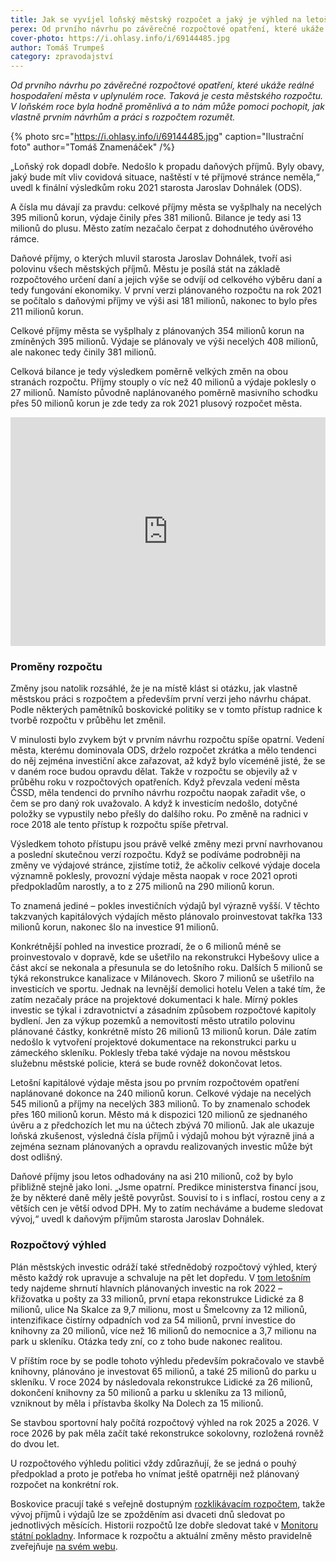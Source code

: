 ```yaml
---
title: Jak se vyvíjel loňský městský rozpočet a jaký je výhled na letošek a další roky?
perex: Od prvního návrhu po závěrečné rozpočtové opatření, které ukáže reálné hospodaření města v uplynulém roce. Taková je cesta městského rozpočtu. Jak vlastně prvním návrhům a práci s rozpočtem rozumět?
cover-photo: https://i.ohlasy.info/i/69144485.jpg
author: Tomáš Trumpeš
category: zpravodajství
---
```


*Od prvního návrhu po závěrečné rozpočtové opatření, které ukáže reálné hospodaření města v uplynulém roce. Taková je cesta městského rozpočtu. V loňském roce byla hodně proměnlivá a to nám může pomoci pochopit, jak vlastně prvním návrhům a práci s rozpočtem rozumět.*

{% photo src="https://i.ohlasy.info/i/69144485.jpg" caption="Ilustrační foto" author="Tomáš Znamenáček" /%}

„Loňský rok dopadl dobře. Nedošlo k propadu daňových příjmů. Byly obavy, jaký bude mít vliv covidová situace, naštěstí v té příjmové stránce neměla,“ uvedl k finální výsledkům roku 2021 starosta Jaroslav Dohnálek (ODS).

A čísla mu dávají za pravdu: celkové příjmy města se vyšplhaly na necelých 395 milionů korun, výdaje činily přes 381 milionů. Bilance je tedy asi 13 milionů do plusu. Město zatím nezačalo čerpat z dohodnutého úvěrového rámce.

Daňové příjmy, o kterých mluvil starosta Jaroslav Dohnálek, tvoří asi polovinu všech městských příjmů. Městu je posílá stát na základě rozpočtového určení daní a jejich výše se odvíjí od celkového výběru daní a tedy fungování ekonomiky. V první verzi plánovaného rozpočtu na rok 2021 se počítalo s daňovými příjmy ve výši asi 181 milionů, nakonec to bylo přes 211 milionů korun.

Celkové příjmy města se vyšplhaly z plánovaných 354 milionů korun na zmíněných 395 milionů. Výdaje se plánovaly ve výši necelých 408 milionů, ale nakonec tedy činily 381 milionů. 

Celková bilance je tedy výsledkem poměrně velkých změn na obou stranách rozpočtu. Příjmy stouply o víc než 40 milionů a výdaje poklesly o 27 milionů. Namísto původně naplánovaného poměrně masivního schodku přes 50 milionů korun je zde tedy za rok 2021 plusový rozpočet města.

<iframe title="Boskovický rozpočet: plány a skutečnost" aria-label="Range Plot" id="datawrapper-chart-Da1Cg" src="https://datawrapper.dwcdn.net/Da1Cg/2/" scrolling="no" frameborder="0" style="width: 0; min-width: 100% !important; border: none;" height="366"></iframe><script type="text/javascript">!function(){"use strict";window.addEventListener("message",(function(e){if(void 0!==e.data["datawrapper-height"]){var t=document.querySelectorAll("iframe");for(var a in e.data["datawrapper-height"])for(var r=0;r<t.length;r++){if(t[r].contentWindow===e.source)t[r].style.height=e.data["datawrapper-height"][a]+"px"}}}))}();
</script>

### Proměny rozpočtu

Změny jsou natolik rozsáhlé, že je na místě klást si otázku, jak vlastně městskou práci s rozpočtem a především první verzi jeho návrhu chápat. Podle některých pamětníků boskovické politiky se v tomto přístup radnice k tvorbě rozpočtu v průběhu let změnil. 

V minulosti bylo zvykem být v prvním návrhu rozpočtu spíše opatrní. Vedení města, kterému dominovala ODS, drželo rozpočet zkrátka a mělo tendenci do něj zejména investiční akce zařazovat, až když bylo víceméně jisté, že se v daném roce budou opravdu dělat. Takže v rozpočtu se objevily až v průběhu roku v rozpočtových opatřeních. Když převzala vedení města ČSSD, měla tendenci do prvního návrhu rozpočtu naopak zařadit vše, o čem se pro daný rok uvažovalo. A když k investicím nedošlo, dotyčné položky se vypustily nebo přešly do dalšího roku. Po změně na radnici v roce 2018 ale tento přístup k rozpočtu spíše přetrval.

Výsledkem tohoto přístupu jsou právě velké změny mezi první navrhovanou a poslední skutečnou verzí rozpočtu. Když se podíváme podrobněji na změny ve výdajové stránce, zjistíme totiž, že ačkoliv celkové výdaje docela významně poklesly, provozní výdaje města naopak v roce 2021 oproti předpokladům narostly, a to z 275 milionů na 290 milionů korun.

To znamená jediné – pokles investičních výdajů byl výrazně vyšší. V těchto takzvaných kapitálových výdajích město plánovalo proinvestovat takřka 133 milionů korun, nakonec šlo na investice 91 milionů.

Konkrétnější pohled na investice prozradí, že o 6 milionů méně se proinvestovalo v dopravě, kde se ušetřilo na rekonstrukci Hybešovy ulice a část akcí se nekonala a přesunula se do letošního roku. Dalších 5 milionů se týká rekonstrukce kanalizace v Milánovech. Skoro 7 milionů se ušetřilo na investicích ve sportu. Jednak na levnější demolici hotelu Velen a také tím, že zatím nezačaly práce na projektové dokumentaci k hale. Mírný pokles investic se týkal i zdravotnictví a zásadním způsobem rozpočtové kapitoly bydlení. Jen za výkup pozemků a nemovitostí město utratilo polovinu plánované částky, konkrétně místo 26 milionů 13 milionů korun. Dále zatím nedošlo k vytvoření projektové dokumentace na rekonstrukci parku u zámeckého skleníku. Poklesly třeba také výdaje na novou městskou služebnu městské policie, která se bude rovněž dokončovat letos.

Letošní kapitálové výdaje města jsou po prvním rozpočtovém opatření naplánované dokonce na 240 milionů korun. Celkové výdaje na necelých 545 milionů a příjmy na necelých 383 milionů. To by znamenalo schodek přes 160 milionů korun. Město má k dispozici 120 milionů ze sjednaného úvěru a z předchozích let mu na účtech zbývá 70 milionů. Jak ale ukazuje loňská zkušenost, výsledná čísla příjmů i výdajů mohou být výrazně jiná a zejména seznam plánovaných a opravdu realizovaných investic může být dost odlišný.

Daňové příjmy jsou letos odhadovány na asi 210 milionů, což by bylo přibližně stejně jako loni. „Jsme opatrní. Predikce ministerstva financí jsou, že by některé daně měly ještě povyrůst. Souvisí to i s inflací, rostou ceny a z větších cen je větší odvod DPH. My to zatím necháváme a budeme sledovat vývoj,“ uvedl k daňovým příjmům starosta Jaroslav Dohnálek.

### Rozpočtový výhled

Plán městských investic odráží také střednědobý rozpočtový výhled, který město každý rok upravuje a schvaluje na pět let dopředu. V [tom letošním](https://boskovice.cz/assets/File.ashx?id_org=832&id_dokumenty=43379) tedy najdeme shrnutí hlavních plánovaných investic na rok 2022 – křižovatka u pošty za 33 milionů, první etapa rekonstrukce Lidické za 8 milionů, ulice Na Skalce za 9,7 milionu, most u Šmelcovny za 12 milionů, intenzifikace čistírny odpadních vod za 54 milionů, první investice do knihovny za 20 milionů, více než 16 milionů do nemocnice a 3,7 milionu na park u skleníku. Otázka tedy zní, co z toho bude nakonec realitou.

V příštím roce by se podle tohoto výhledu především pokračovalo ve stavbě knihovny, plánováno je investovat 65 milionů, a také 25 milionů do parku u skleníku. V roce 2024 by následovala rekonstrukce Lidické za 26 milionů, dokončení knihovny za 50 milionů a parku u skleníku za 13 milionů, vzniknout by měla i přístavba školky Na Dolech za 15 milionů.

Se stavbou sportovní haly počítá rozpočtový výhled na rok 2025 a 2026. V roce 2026 by pak měla začít také rekonstrukce sokolovny, rozložená rovněž do dvou let.

U rozpočtového výhledu politici vždy zdůrazňují, že se jedná o pouhý předpoklad a proto je potřeba ho vnímat ještě opatrněji než plánovaný rozpočet na konkrétní rok.

Boskovice pracují také s veřejně dostupným [rozklikávacím rozpočtem](http://rozpocet.boskovice.cz/greportviewer/), takže vývoj příjmů i výdajů lze se zpožděním asi dvaceti dnů sledovat po jednotlivých měsících. Historii rozpočtů lze dobře sledovat také v [Monitoru státní pokladny](https://monitor.statnipokladna.cz/ucetni-jednotka/00279978/prehled?rad=t&obdobi=2111). Informace k rozpočtu a aktuální změny město pravidelně zveřejňuje [na svém webu](https://boskovice.cz/rozpocet-rozklikavaci-rozpocet/ds-1221/p1=30931).